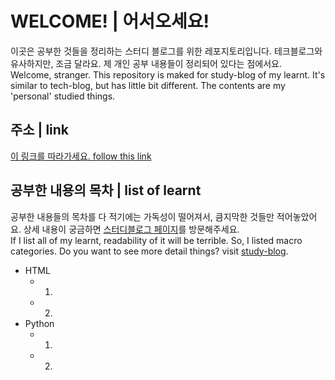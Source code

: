 # WELCOME! | 어서오세요!
이곳은 공부한 것들을 정리하는 스터디 블로그를 위한 레포지토리입니다. 테크블로그와 유사하지만, 조금 달라요. 제 개인 공부 내용들이 정리되어 있다는 점에서요.  
Welcome, stranger. This repository is maked for study-blog of my learnt. It's similar to tech-blog, but has little bit different. The contents are my 'personal' studied things.  

## 주소 | link
[이 링크를 따라가세요. follow this link](hajunmyoung.github.io/studyb/)

## 공부한 내용의 목차 | list of learnt
공부한 내용들의 목차를 다 적기에는 가독성이 떨어져서, 큼지막한 것들만 적어놓았어요. 상세 내용이 궁금하면 [스터디블로그 페이지](hajunmyoung.github.io/studyb/)를 방문해주세요.  
If I list all of my learnt, readability of it will be terrible. So, I listed macro categories. Do you want to see more detail things? visit [study-blog](hajunmyoung.github.io/studyb/).

- HTML
  - 1.
  - 2.
- Python
  - 1.
  - 2.
